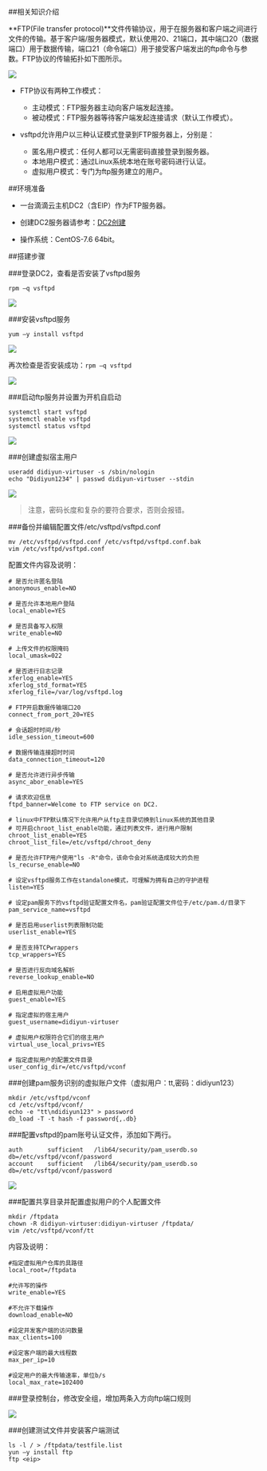 ##相关知识介绍

**FTP(File transfer protocol)**文件传输协议，用于在服务器和客户端之间进行文件的传输。基于客户端/服务器模式，默认使用20、21端口，其中端口20（数据端口）用于数据传输，端口21（命令端口）用于接受客户端发出的ftp命令与参数。FTP协议的传输拓扑如下图所示。

![](https://docpics.s3.didiyunapi.com/ftp.service/0.png)

+ FTP协议有两种工作模式：
	- 主动模式：FTP服务器主动向客户端发起连接。
	- 被动模式：FTP服务器等待客户端发起连接请求（默认工作模式）。
	
+ vsftpd允许用户以三种认证模式登录到FTP服务器上，分别是：
	- 匿名用户模式：任何人都可以无需密码直接登录到服务器。
	- 本地用户模式：通过Linux系统本地在账号密码进行认证。
	- 虚拟用户模式：专门为ftp服务建立的用户。

##环境准备
+ 一台滴滴云主机DC2（含EIP）作为FTP服务器。

+ 创建DC2服务器请参考：[DC2创建](https://help.didiyun.com/hc/kb/article/1145869/)

+ 操作系统：CentOS-7.6 64bit。

##搭建步骤

###登录DC2，查看是否安装了vsftpd服务

`rpm –q vsftpd`

![](https://docpics.s3.didiyunapi.com/ftp.service/1.png)

###安装vsftpd服务

`yum –y install vsftpd`

![](https://docpics.s3.didiyunapi.com/ftp.service/2-1.png)

再次检查是否安装成功：`rpm –q vsftpd`

![](https://docpics.s3.didiyunapi.com/ftp.service/2-2.png)

###启动ftp服务并设置为开机自启动

```
systemctl start vsftpd
systemctl enable vsftpd
systemctl status vsftpd

```

![](https://docpics.s3.didiyunapi.com/ftp.service/3.png)

###创建虚拟宿主用户

```
useradd didiyun-virtuser -s /sbin/nologin
echo "Didiyun1234" | passwd didiyun-virtuser --stdin

```
![](https://docpics.s3.didiyunapi.com/ftp.service/4.png)

> 注意，密码长度和复杂的要符合要求，否则会报错。

###备份并编辑配置文件/etc/vsftpd/vsftpd.conf

```
mv /etc/vsftpd/vsftpd.conf /etc/vsftpd/vsftpd.conf.bak
vim /etc/vsftpd/vsftpd.conf

```
配置文件内容及说明：

```
# 是否允许匿名登陆
anonymous_enable=NO

# 是否允许本地用户登陆
local_enable=YES

# 是否具备写入权限
write_enable=NO

# 上传文件的权限掩码
local_umask=022

# 是否进行日志记录
xferlog_enable=YES
xferlog_std_format=YES
xferlog_file=/var/log/vsftpd.log

# FTP开启数据传输端口20
connect_from_port_20=YES

# 会话超时时间/秒
idle_session_timeout=600

# 数据传输连接超时时间
data_connection_timeout=120

# 是否允许进行异步传输
async_abor_enable=YES

# 请求欢迎信息
ftpd_banner=Welcome to FTP service on DC2.

# linux中FTP默认情况下允许用户从ftp主目录切换到linux系统的其他目录
# 可开启chroot_list_enable功能，通过列表文件，进行用户限制
chroot_list_enable=YES
chroot_list_file=/etc/vsftpd/chroot_deny

# 是否允许FTP用户使用"ls -R"命令，该命令会对系统造成较大的负担
ls_recurse_enable=NO

# 设定vsftpd服务工作在standalone模式，可理解为拥有自己的守护进程
listen=YES

# 设定pam服务下的vsftpd验证配置文件名，pam验证配置文件位于/etc/pam.d/目录下
pam_service_name=vsftpd

# 是否启用userlist列表限制功能
userlist_enable=YES

# 是否支持TCPwrappers
tcp_wrappers=YES

# 是否进行反向域名解析
reverse_lookup_enable=NO

# 启用虚拟用户功能
guest_enable=YES

# 指定虚拟的宿主用户
guest_username=didiyun-virtuser

# 虚拟用户权限符合它们的宿主用户
virtual_use_local_privs=YES

# 指定虚拟用户的配置文件目录
user_config_dir=/etc/vsftpd/vconf

```

###创建pam服务识别的虚拟账户文件（虚拟用户：tt,密码：didiyun123）

```
mkdir /etc/vsftpd/vconf
cd /etc/vsftpd/vconf/
echo -e "tt\ndidiyun123" > password
db_load -T -t hash -f password{,.db}

```
###配置vsftpd的pam账号认证文件，添加如下两行。

```
auth       sufficient   /lib64/security/pam_userdb.so    db=/etc/vsftpd/vconf/password
account    sufficient   /lib64/security/pam_userdb.so    db=/etc/vsftpd/vconf/password

```

![](https://docpics.s3.didiyunapi.com/ftp.service/7.png)

###配置共享目录并配置虚拟用户的个人配置文件

```
mkdir /ftpdata
chown -R didiyun-virtuser:didiyun-virtuser /ftpdata/
vim /etc/vsftpd/vconf/tt

```
内容及说明：

```
#指定虚拟用户仓库的具路径
local_root=/ftpdata

#允许写的操作
write_enable=YES

#不允许下载操作
download_enable=NO

#设定并发客户端的访问数量
max_clients=100

#设定客户端的最大线程数
max_per_ip=10

#设定用户的最大传输速率，单位b/s
local_max_rate=102400

```

###登录控制台，修改安全组，增加两条入方向ftp端口规则

![](https://docpics.s3.didiyunapi.com/ftp.service/9.png)

###创建测试文件并安装客户端测试

```
ls -l / > /ftpdata/testfile.list
yun –y install ftp
ftp <eip>

```

